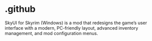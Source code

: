 # .github
SkyUI for Skyrim (Windows) is a mod that redesigns the game’s user interface with a modern, PC-friendly layout, advanced inventory management, and mod configuration menus.
